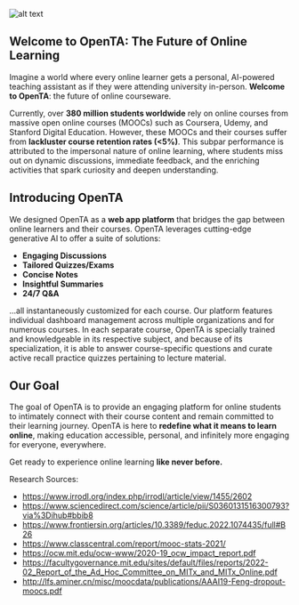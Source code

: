 ![alt text](https://i.ibb.co/bbJM0K2/Open-TA-Dark-Cut.png)
## Welcome to OpenTA: The Future of Online Learning

Imagine a world where every online learner gets a personal, AI-powered teaching assistant as if they were attending university in-person. **Welcome to OpenTA**: the future of online courseware.

Currently, over **380 million students worldwide** rely on online courses from massive open online courses (MOOCs) such as Coursera, Udemy, and Stanford Digital Education. However, these MOOCs and their courses suffer from **lackluster course retention rates (<5%)**. This subpar performance is attributed to the impersonal nature of online learning, where students miss out on dynamic discussions, immediate feedback, and the enriching activities that spark curiosity and deepen understanding.

## Introducing OpenTA

We designed OpenTA as a **web app platform** that bridges the gap between online learners and their courses. OpenTA leverages cutting-edge generative AI to offer a suite of solutions:

- **Engaging Discussions**
- **Tailored Quizzes/Exams**
- **Concise Notes**
- **Insightful Summaries**
- **24/7 Q&A**

...all instantaneously customized for each course. Our platform features individual dashboard management across multiple organizations and for numerous courses. In each separate course, OpenTA is specially trained and knowledgeable in its respective subject, and because of its specialization, it is able to answer course-specific questions and curate active recall practice quizzes pertaining to lecture material.

## Our Goal

The goal of OpenTA is to provide an engaging platform for online students to intimately connect with their course content and remain committed to their learning journey. OpenTA is here to **redefine what it means to learn online**, making education accessible, personal, and infinitely more engaging for everyone, everywhere.

Get ready to experience online learning **like never before.**

Research Sources:
- https://www.irrodl.org/index.php/irrodl/article/view/1455/2602
- https://www.sciencedirect.com/science/article/pii/S0360131516300793?via%3Dihub#bbib8
- https://www.frontiersin.org/articles/10.3389/feduc.2022.1074435/full#B26
- https://www.classcentral.com/report/mooc-stats-2021/
- https://ocw.mit.edu/ocw-www/2020-19_ocw_impact_report.pdf
- https://facultygovernance.mit.edu/sites/default/files/reports/2022-02_Report_of_the_Ad_Hoc_Committee_on_MITx_and_MITx_Online.pdf
- http://lfs.aminer.cn/misc/moocdata/publications/AAAI19-Feng-dropout-moocs.pdf
